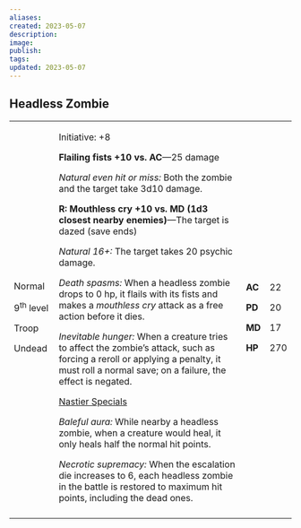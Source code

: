 ```yaml
---
aliases: 
created: 2023-05-07
description: 
image: 
publish: 
tags: 
updated: 2023-05-07
---
```


## Headless Zombie

<table>
<colgroup>
<col style="width: 16%" />
<col style="width: 71%" />
<col style="width: 5%" />
<col style="width: 6%" />
</colgroup>
<tbody>
<tr class="odd">
<td><p>Normal</p>
<p>9<sup>th</sup> level</p>
<p>Troop</p>
<p>Undead</p></td>
<td><p>Initiative: +8</p>
<p><strong>Flailing fists +10 vs. AC</strong>—25 damage</p>
<p><em>Natural even hit or miss:</em> Both the zombie and the target
take 3d10 damage.</p>
<p><strong>R: Mouthless cry +10 vs. MD (1d3 closest nearby
enemies)</strong>—The target is dazed (save ends)</p>
<p><em>Natural 16+:</em> The target takes 20 psychic damage.</p>
<p><em>Death spasms:</em> When a headless zombie drops to 0 hp, it
flails with its fists and makes a <em>mouthless cry</em> attack as a
free action before it dies.</p>
<p><em>Inevitable hunger:</em> When a creature tries to affect the
zombie’s attack, such as forcing a reroll or applying a penalty, it must
roll a normal save; on a failure, the effect is negated.</p>
<p><u>Nastier Specials</u></p>
<p><em>Baleful aura:</em> While nearby a headless zombie, when a
creature would heal, it only heals half the normal hit points.</p>
<p><em>Necrotic supremacy:</em> When the escalation die increases to 6,
each headless zombie in the battle is restored to maximum hit points,
including the dead ones.</p></td>
<td><p><strong>AC</strong></p>
<p><strong>PD</strong></p>
<p><strong>MD</strong></p>
<p><strong>HP</strong></p></td>
<td><p>22</p>
<p>20</p>
<p>17</p>
<p>270</p></td>
</tr>
<tr class="even">
<td></td>
<td></td>
<td></td>
<td></td>
</tr>
</tbody>
</table>